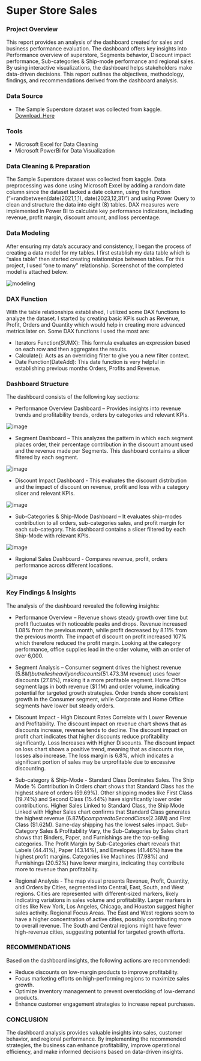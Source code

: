 # Super Store Sales 

### Project Overview

This report provides an analysis of the dashboard created for sales and business performance evaluation. The dashboard offers key insights into Performance overview of superstore, Segments behavior, Discount impact performance, Sub-categories & Ship-mode performance and regional sales. By using interactive visualizations, the dashboard helps stakeholders make data-driven decisions. This report outlines the objectives, methodology, findings, and recommendations derived from the dashboard analysis.

### Data Source
- The Sample Superstore dataset was collected from kaggle. [Download_Here](https://tinyurl.com/359rzp3c)

### Tools
- Microsoft Excel for Data Cleaning
- Microsoft PowerBi for Data Visualization


### Data Cleaning & Preparation

The Sample Superstore dataset was collected from kaggle. Data preprocessing was done using Microsoft Excel by adding a random date column since the dataset lacked a date column, using the function (“=randbetween(date(2021,1,1), date(2023,12,31)”) and using Power Query to clean and structure the data into eight (8) tables. DAX measures were implemented in Power BI to calculate key performance indicators, including revenue, profit margin, discount amount, and loss percentage.


### Data Modeling

After ensuring my data’s accuracy and consistency, I began the process of creating a data model for my tables. I first establish my data table which is “sales table” then started creating relationships between tables. For this project, I used “one to many” relationship. Screenshot of the completed model is attached below.

![modeling](https://github.com/user-attachments/assets/6bc07569-f08b-401e-b999-8fe92b1b569e)

### DAX Function 

With the table relationships established, I utilized some DAX functions to analyze the dataset. I started by creating basic KPIs such as Revenue, Profit, Orders and Quantity which would help in creating more advanced metrics later on. Some DAX functions I used the most are:
- Iterators Function(SUMX): This formula evaluates an expression based on each row and then aggregates the results.
- Calculate(): Acts as an overriding filter to give you a new filter context.
- Date Function(DateAdd): This date function is very helpful in establishing previous months Orders, Profits and Revenue.

### Dashboard Structure
The dashboard consists of the following key sections:
- Performance Overview Dashboard – Provides insights into revenue trends and profitability trends, orders by categories and relevant KPIs.
  
![image](https://github.com/user-attachments/assets/b6af0104-51cb-4315-a3d5-8bf1c0f5ce47)

- Segment Dashboard – This analyzes the pattern in which each segment places order, their percentage contribution in the discount amount used and the revenue made per Segments. This dashboard contains a slicer filtered by each segment.

![image](https://github.com/user-attachments/assets/95f39f43-e601-4803-8a3e-ac4fe6de59e4)

- Discount Impact Dashboard - This evaluates the discount distribution and the impact of discount on revenue, profit and loss with a category slicer and relevant KPIs.

![image](https://github.com/user-attachments/assets/fd1f68f8-5fd3-4695-9877-32d5a194967b)

- Sub-Categories & Ship-Mode Dashboard – It evaluates ship-modes contribution to all orders, sub-categories sales, and profit margin for each sub-category. This dashboard contains a slicer filtered by each Ship-Mode with relevant KPIs.

![image](https://github.com/user-attachments/assets/2c53d0f5-3b53-4657-8b63-f6a30503c4c9)

- Regional Sales Dashboard - Compares revenue, profit, orders performance across different locations.

![image](https://github.com/user-attachments/assets/6f6d65da-fab5-49a5-8920-c23964b9bdd6)



### Key Findings & Insights
The analysis of the dashboard revealed the following insights:

- Performance Overview – Revenue shows steady growth over time but profit fluctuates with noticeable peaks and drops. Revenue increased 1.08% from the previous month, while profit decreased by 8.11% from the previous month. The impact of discount on profit increased 107% which therefore reduced the profit margin. Looking at the category performance, office supplies lead in the order volume, with an order of over 6,000.
  
- Segment Analysis – Consumer segment drives the highest revenue ($5.8M) but relies heavily on discounts (51.47%), which may impact profitability. Corporate segment ($3.3M revenue) uses fewer discounts (27.8%), making it a more profitable segment. Home Office segment lags in both revenue ($1.1M) and order volume, indicating potential for targeted growth strategies. Order trends show consistent growth in the Consumer segment, while Corporate and Home Office segments have lower but steady orders.

- Discount Impact - High Discount Rates Correlate with Lower Revenue and Profitability. The discount impact on revenue chart shows that as discounts increase, revenue tends to decline. The discount impact on profit chart indicates that higher discounts reduce profitability significantly. Loss Increases with Higher Discounts. The discount impact on loss chart shows a positive trend, meaning that as discounts rise, losses also increase. The loss margin is 6.8%, which indicates a significant portion of sales may be unprofitable due to excessive discounting.

- Sub-category & Ship-Mode - Standard Class Dominates Sales. The Ship Mode % Contribution in Orders chart shows that Standard Class has the highest share of orders (59.69%). Other shipping modes like First Class (19.74%) and Second Class (15.44%) have significantly lower order contributions. Higher Sales Linked to Standard Class, the Ship Mode Linked with Higher Sales chart confirms that Standard Class generates the highest revenue ($6.87M) compared to Second Class ($2.38M) and First Class ($1.62M). Same-day shipping has the lowest sales impact. Sub-Category Sales & Profitability Vary, the Sub-Categories by Sales chart shows that Binders, Paper, and Furnishings are the top-selling categories. The Profit Margin by Sub-Categories chart reveals that Labels (44.41%), Paper (43.14%), and Envelopes (41.46%) have the highest profit margins. Categories like Machines (17.98%) and Furnishings (20.52%) have lower margins, indicating they contribute more to revenue than profitability.

- Regional Analysis - The map visual presents Revenue, Profit, Quantity, and Orders by Cities, segmented into Central, East, South, and West regions.
Cities are represented with different-sized markers, likely indicating variations in sales volume and profitability. Larger markers in cities like New York, Los Angeles, Chicago, and Houston suggest higher sales activity. Regional Focus Areas. The East and West regions seem to have a higher concentration of active cities, possibly contributing more to overall revenue. The South and Central regions might have fewer high-revenue cities, suggesting potential for targeted growth efforts.




### RECOMMENDATIONS
Based on the dashboard insights, the following actions are recommended:

- Reduce discounts on low-margin products to improve profitability.
- Focus marketing efforts on high-performing regions to maximize sales growth.
- Optimize inventory management to prevent overstocking of low-demand products.
- Enhance customer engagement strategies to increase repeat purchases.



### CONCLUSION
The dashboard analysis provides valuable insights into sales, customer behavior, and regional performance. By implementing the recommended strategies, the business can enhance profitability, improve operational efficiency, and make informed decisions based on data-driven insights.

